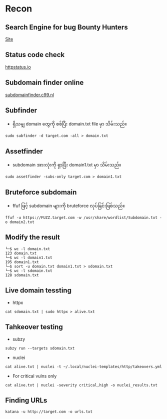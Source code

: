 # Recon 

## Search Engine for bug Bounty Hunters
[Site](https://nitinyadav00.github.io/Bug-Bounty-Search-Engine/)

## Status code check
[httpstatus.io](https://httpstatus.io)

## Subdomain finder online
[subdomainfinder.c99.nl](https://subdomainfinder.c99.nl)



## Subfinder
- ရှိသမျှ domain တွေကို စစ်ပြီး domain.txt file မှာ သိမ်းသည်။
```shell
sudo subfinder -d target.com -all > domain.txt
```
## Assetfinder
- subdomain အားလုံးကို ရှာပြီး domain1.txt မှာ သိမ်းသည်။
```shell
sudo assetfinder -subs-only target.com > domain1.txt
```
## Bruteforce subdomain
- ffuf ဖြင့် subdomain များကို bruteforce လုပ်ခြင်းဖြစ်သည်။
```shell
ffuf -u https://FUZZ.target.com -w /usr/share/wordlist/Subdomain.txt -o domain2.txt
```
## Modify the result
```shell
└─$ wc -l domain.txt                                                                                                                         
123 domain.txt
└─$ wc -l domain1.txt 
195 domain1.txt
└─$ sort -u domain.txt domain1.txt > sdomain.txt
└─$ wc -l sdomain.txt 
128 sdomain.txt
```
## Live domain tessting
  - httpx
```shell
cat sdomain.txt | sudo httpx > alive.txt
```
## Tahkeover testing
  - subzy
```shell
subzy run --targets sdomain.txt
```
  - nuclei
```shell
cat alive.txt | nuclei -t ~/.local/nuclei-templates/http/takeovers.yml
```
  - For critical vulns only
```shell
cat alive.txt | nuclei -severity critical,high -o nuclei_results.txt
```
## Finding URLs
```shell
katana -u http://target.com -o urls.txt
```

